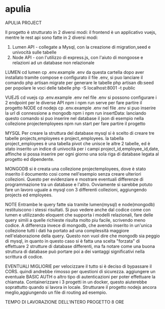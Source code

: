 # apulia

APULIA PROJECT

Il progetto è strutturato in 2 diversi modi:
il frontend è un applicativo vuejs, mentre le rest api sono fatte in 2 diversi modi:
1. Lumen API - collegate a Mysql, con la creazione di migration,seed e univocità sulle tabelle
2. Node  API - con l'utilizzo di express.js, con l'aiuto di mongoose e relazioni ad un database non relazionale

LUMEN
cd lumen
cp .env.example .env
da questa cartella dopo aver installato tramite compose e configurato il file .env,
si puo lanciare il comando php artisan migrate per generare le tabelle
php artisan db:seed per popolare le voci delle tabelle
php -S localhost:8001 -t public

VUEJS
cd vuejs
cp .env.example .env
nel file .env si possono configurare i 2 endpoint per le diverse API
npm i
npm run serve per fare partire il progetto
NODE
cd nodejs
cp .env.example .env
nel file .env si puo inserire la url di connessione a mongodb
npm i
npm run insertData: lanciando questo comando si puo inserire nel database il json di esempio nella collezione projectemployees
npm run start per fare partire il progetto

MYSQL
Per creare la struttura del database mysql si è scelto di creare tre tabelle projects,employees e project_employees.
la tabella project_employees è una tabella pivot che unisce le altre 2 tabelle, ed è stato inserito un
indice di univocità per i campi project_id,employee_id,date, affinche si possa inserire per ogni giorno una sola riga
di database legata al progetto ed dipendente.

MONGODB
si è creata una collezione projectemployees, dove è stato inserito il documento cosi come nell'esempio senza creare ulteriori collezioni.
Questo per evidenziare e mostrare eventuali differenze di programmazione tra un database e l'altro.
Ovviamente si sarebbe potuto fare un lavoro uguale a mysql con 3 differenti collezioni, aggiungendo projects ed employees.

NOTE
Entrambe le query fatte sia tramite lumen(mysql) e node(mongodb) restituiscono i stessi risultati.
Si puo vedere anche dal codice come con lumen e utilizzando eloquent che supporta i modelli relazionali, fare delle query
simili a quelle richieste risulta molto piu facile, scrivendo meno codice.
A differenza invece di mongodb, che avendo inserito in un'unica collezione tutti i dati ha portato ad una complessità maggiore 
nell'elaborazione della query.
Questo non vuol dire che mongodb sia peggio di mysql, in quanto in questo caso si è fatta una scelta "forzata" di effettuare 2 
strutture di database differenti, ma fa notare come una buona struttura di database può portare poi a dei vantaggi significativi nella scrittura di codice.

EVENTUALI MIGLIORIE
per velocizzare il tutto si è deciso di bypassare il CORS. quindi andrebbe rimosso per questioni di sicurezza.
aggiungere un eventuale BASIC AUTH o altro tipo di autenticazioni per poter effettuare la chiamata.
Containerizzare i 3 progetti in un docker, questo aiuterebbe soprattutto quando si lavora in locale.
Strutturare il progetto nodejs ancora meglio,aggiungendo un file di routing ad esempio.

TEMPO DI LAVORAZIONE DELL'INTERO PROGETTO 
8 ORE 